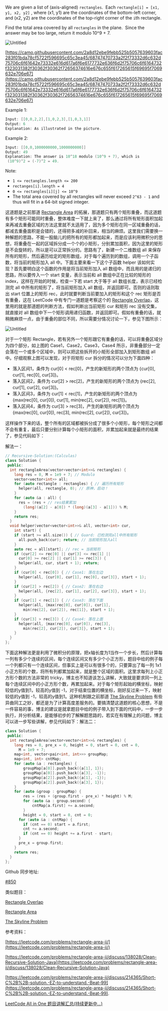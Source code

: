 We are given a list of (axis-aligned) `rectangles`.  Each `rectangle[i] = [x1, y1, x2, y2]` , where (x1, y1) are the coordinates of the bottom-left corner, and (x2, y2) are the coordinates of the top-right corner of the `i`th rectangle.

Find the total area covered by all `rectangles` in the plane.  Since the answer may be too large, return it modulo 10^9 + 7.

![Untitled](https://prod-files-secure.s3.us-west-2.amazonaws.com/bfd53194-dc1b-48fe-b468-4b8f0627c3d5/222dd5b8-fc5c-4247-a71f-8d0389d2c3e5/Untitled.png)

[https://camo.githubusercontent.com/2a8d12ebe9febb525b5057639603fac283f01bda78cf5722f596695c65c3ea45/68747470733a2f2f73332d6c632d75706c6f61642e73332e616d617a6f6e6177732e636f6d2f75706c6f6164732f323031382f30362f30362f72656374616e676c655f617265615f69695f7069632e706e67](https://camo.githubusercontent.com/2a8d12ebe9febb525b5057639603fac283f01bda78cf5722f596695c65c3ea45/68747470733a2f2f73332d6c632d75706c6f61642e73332e616d617a6f6e6177732e636f6d2f75706c6f6164732f323031382f30362f30362f72656374616e676c655f617265615f69695f7069632e706e67)

Example 1:

```cpp
Input: [[0,0,2,2],[1,0,2,3],[1,0,3,1]]
Output: 6
Explanation: As illustrated in the picture.
```

Example 2:

```cpp
Input: [[0,0,1000000000,1000000000]]
Output: 49
Explanation: The answer is 10^18 modulo (10^9 + 7), which is
 (10^9)^2 = (-7)^2 = 49.
```

Note:

- `1 <= rectangles.length <= 200`
- `rectanges[i].length = 4`
- `0 <= rectangles[i][j] <= 10^9`
- The total area covered by all rectangles will never exceed `2^63 - 1` and thus will fit in a 64-bit signed integer.

这道题是之前那道 [Rectangle Area](http://www.cnblogs.com/grandyang/p/4563153.html) 的拓展，那道题只有两个矩形重叠，而这道题有多个矩形可能同时重叠，整体难度一下就上来了，那么通过将所有矩形面积加起来再减去重叠区域的方法这里就不太适用了，因为多个矩形在同一区域重叠的话，都减去重叠面积是会错的，还得把多减的补回来，相当的麻烦。这里我们需要换一种解题的思路，不能一股脑儿的把所有的矩形都加起来，而是应该利用微积分的思想，将重叠在一起的区域拆分成一个个的小矩形，分别累加面积，因为这里的矩形是不会旋转的，所以是可以正常拆分的。思路有了，新建一个二维数组 all 来保存所有的矩形，然后遍历给定的矩形数组，对于每个遍历到的数组，调用一个子函数，将当前的矩形加入 all 中。下面主要来看一下这个子函数 helper 该如何实现？首先要明白这个函数的作用是将当前矩形加入 all 数组中，而且用的是递归的思路，所以要传入一个 start 变量，表示当前和 all 数组中正在比较的矩形的 index，这样在开始的时候，检查一下若 start 大于等于 all 数组长度，表示已经检测完 all 中所有的矩形了，将当前矩形加入 all 数组，并返回即可。否则的话则取出 start 位置上的矩形 rec，此时就要判断当前要加入的矩形和这个 rec 矩形是否有重叠，这在 LeetCode 中有专门一道题是考察这个的 [Rectangle Overlap](https://www.cnblogs.com/grandyang/p/10367583.html)，这里用的就是那道题的判断方法，假如判断出当前矩形 cur 和矩形 rec 没有交集，就直接对 all 数组中下一个矩形调用递归函数，并返回即可。假如有重叠的话，就稍微麻烦一点，由于重叠的部位不同，所以需要分情况讨论一下，参见下图所示：

![Untitled](https://prod-files-secure.s3.us-west-2.amazonaws.com/bfd53194-dc1b-48fe-b468-4b8f0627c3d5/cce3ee6d-ecf3-4351-a7bf-b2a3d6e75934/Untitled.png)

对于一个矩形 Rectangle，若有另外一个矩形跟它有重叠的话，可以将重叠区域分为四个部分，如上图的 Case1，Case2，Case3，Case4 所示，非重叠部分一定会落在一个或多个区域中，则可以把这些拆开的小矩形全部加入到矩形数组 all 中。仔细观察上图可以发现，对于将矩形 cur 拆分的情况可以分为下面四种：

- 落入区间1，条件为 cur\[0\] \< rec\[0\]，产生的新矩形的两个顶点为 {cur\[0\], cur\[1\], rec\[0\], cur\[3\]}。
- 落入区间2，条件为 cur\[2\] > rec\[2\]，产生的新矩形的两个顶点为 {rec\[2\], cur\[1\], cur\[2\], cur\[3\]}。
- 落入区间3，条件为 cur\[1\] \< rec\[1\]，产生的新矩形的两个顶点为 {max(rec\[0\], cur\[0\]), cur\[1\], min(rec\[2\], cur\[2\]), rec\[1\]}。
- 落入区间4，条件为 cur\[3\] > rec\[3\]，产生的新矩形的两个顶点为 {max(rec\[0\], cur\[0\]), rec\[3\], min(rec\[2\], cur\[2\]), cur\[3\]}。

这样操作下来的话，整个所有的区域都被拆分成了很多个小矩形，每个矩形之间都不会有重复，最后只要分别计算每个小矩形的面积，并累加起来就是最终的结果了，参见代码如下：

解法一：

```cpp
// Recursive-Solution:(Calculas)
class Solution {
 public:
  int rectangleArea(vector<vector<int>>& rectangles) {
    long res = 0, M = 1e9 + 7; // Modulo
    vector<vector<int>> all;
    for (auto rectangle : rectangles) { // 遍历所有矩形
      helper(all, rectangle, 0); // 原神，启动！
    }
    for (auto &a : all) {
      res = (res + // res结果累加
        (long)(a[2] - a[0]) * (long)(a[3] - a[1])) % M;
    }
    return res;
  }
  void helper(vector<vector<int>>& all, vector<int> cur,
    int start) {
    if (start >= all.size()) { // Guard: 已检测完all中所有矩形
      all.push_back(cur); return; // 当前矩形加入all
    }
    auto rec = all[start]; // rec = 当前矩形
    if (cur[2] <= rec[0] || cur[3] <= rec[1] ||
      cur[0] >= rec[2] || cur[1] >= rec[3]) {
      helper(all, cur, start + 1); return;
    }
    if (cur[0] < rec[0]) { // Case1: 落在左边
      helper(all, {cur[0], cur[1], rec[0], cur[3]}, start + 1);
    }
    if (cur[2] > rec[2]) { // Case2: 落在右边
      helper(all, {rec[2], cur[1], cur[2], cur[3]}, start + 1);
    }
    if (cur[1] < rec[1]) { // Case3: 落在下面
      helper(all, {max(rec[0], cur[0]), cur[1],
        min(rec[2], cur[2]), rec[1]}, start + 1);
    }
    if (cur[3] > rec[3]) { // Case4: 落在上面
      helper(all, {max(rec[0], cur[0]), rec[3],
        min(rec[2], cur[2]), cur[3]}, start + 1);
    }
  }
};
```

下面这种解法更是利用了微积分的原理，把x轴长度为1当作一个步长，然后计算每一列有多少个连续的区间，每个连续区间又有多少个小正方形，题目中给的例子每一个列都只有一个连续区间，但事实上是可以有很多个的，只要算出了每一列 1x1 小正方形的个数，将所有列都累加起来，就是整个区域的面积。这里求每列上小正方形个数的方法非常的 tricky，博主也不知道该怎么讲解，大致就是要求同一列上每个连续区间中的小正方形个数，再累加起来。对于每个矩形起始的横坐标，映射较低的y值到1，较高的y值到 -1，对于结束位置的横坐标，刚好反过来一下，映射较低的y值到 -1，较高的y值到1。这种机制跟之前那道 [The Skyline Problem](http://www.cnblogs.com/grandyang/p/4534586.html) 有些异曲同工之妙，都还是为了计算高度差服务的。要搞清楚这道题的核心思想，不是一件容易的事，博主的建议是就拿题目中给的例子带入到下面的代码中，一步一步执行，并分析结果，是能够初步的了解解题思路的，若实在有理解上的问题，博主可以进一步写些讲解，参见代码如下：解法二：

```cpp
class Solution {
 public:
  int rectangleArea(vector<vector<int>>& rectangles) {
    long res = 0, pre_x = 0, height = 0, start = 0, cnt = 0,
      M = 1e9 + 7;
    map<int, vector<pair<int, int>>> groupMap;
    map<int, int> cntMap;
    for (auto &a : rectangles) {
    	groupMap[a[0]].push_back({a[1], 1});
    	groupMap[a[0]].push_back({a[3], -1});
    	groupMap[a[2]].push_back({a[1], -1});
    	groupMap[a[2]].push_back({a[3], 1});
    }
    for (auto &group : groupMap) {
    	res = (res + (group.first - pre_x) * height) % M;
    	for (auto &a : group.second) {
    		cntMap[a.first] += a.second;
     	}
    	height = 0, start = 0, cnt = 0;
      for (auto &a : cntMap) {
        if (cnt == 0) start = a.first;
        cnt += a.second;
        if (cnt == 0) height += a.first - start;
      }
      pre_x = group.first;
    }
    return res;
  }
};
```

Github 同步地址:

[#850](https://github.com/grandyang/leetcode/issues/850)

类似题目：

[Rectangle Overlap](https://www.cnblogs.com/grandyang/p/10367583.html)

[Rectangle Area](http://www.cnblogs.com/grandyang/p/4563153.html)

[The Skyline Problem](http://www.cnblogs.com/grandyang/p/4534586.html)

参考资料：

[https://leetcode.com/problems/rectangle-area-ii/](https://leetcode.com/problems/rectangle-area-ii/)

[https://leetcode.com/problems/rectangle-area-ii/discuss/138028/Clean-Recursive-Solution-Java](https://leetcode.com/problems/rectangle-area-ii/discuss/138028/Clean-Recursive-Solution-Java)

[https://leetcode.com/problems/rectangle-area-ii/discuss/214365/Short-C%2B%2B-solution.-EZ-to-understand.-Beat-99](https://leetcode.com/problems/rectangle-area-ii/discuss/214365/Short-C%2B%2B-solution.-EZ-to-understand.-Beat-99).

[LeetCode All in One 题目讲解汇总(持续更新中...)](https://www.cnblogs.com/grandyang/p/4606334.html)
